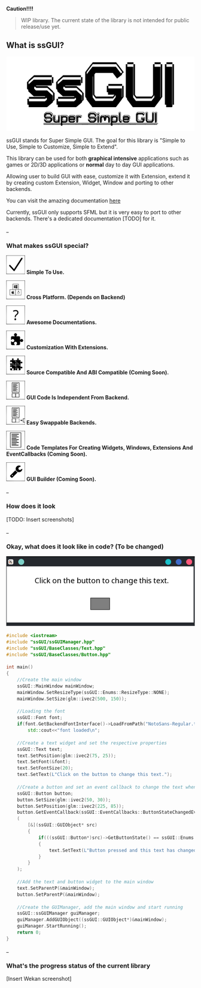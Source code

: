 **Caution!!!!**

> WIP library. The current state of the library is not intended for public release/use yet.


## What is ssGUI?

![](Internal_Documentation/ND_Config/Images/Logo.png "Logo")

ssGUI stands for Super Simple GUI. The goal for this library is "Simple to Use, Simple to Customize, Simple to Extend".

This library can be used for both **graphical intensive** applications such as games or 2D/3D applications or **normal** day to day GUI applications.

Allowing user to build GUI with ease, customize it with Extension, extend it by creating custom Extension, Widget, Window 
and porting to other backends.

You can visit the amazing documentation [here](https://neko-box-coder.github.io/ssGUI/)

Currently, ssGUI only supports SFML but it is very easy to port to other backends. There's a dedicated documentation [TODO] for it. 
 
_

### What makes ssGUI special?

![](Internal_Documentation/ND_Config/Images/EasyToUse.png)
**Simple To Use.**

![](Internal_Documentation/ND_Config/Images/CrossPlatform.png)
**Cross Platform. (Depends on Backend)**

![](Internal_Documentation/ND_Config/Images/Documentation.png)
**Awesome Documentations.**

![](Internal_Documentation/ND_Config/Images/Extension.png)
**Customization With Extensions.**

![](Internal_Documentation/ND_Config/Images/Compatible.png)
**Source Compatible And ABI Compatible (Coming Soon).**

![](Internal_Documentation/ND_Config/Images/Independent.png)
**GUI Code Is Independent From Backend.**

![](Internal_Documentation/ND_Config/Images/Swap.png)
**Easy Swappable Backends.**

![](Internal_Documentation/ND_Config/Images/Template.png)
**Code Templates For Creating Widgets, Windows, Extensions And EventCallbacks (Coming Soon).**

![](Internal_Documentation/ND_Config/Images/Builder.png)
**GUI Builder (Coming Soon).**

_

### How does it look
[TODO: Insert screenshots]

_

### Okay, what does it look like in code? (To be changed)

![](Internal_Documentation/ND_Config/Images/IntroductionExample.png)
```C++
#include <iostream>
#include "ssGUI/ssGUIManager.hpp"
#include "ssGUI/BaseClasses/Text.hpp"
#include "ssGUI/BaseClasses/Button.hpp"

int main()
{
    //Create the main window
    ssGUI::MainWindow mainWindow;
    mainWindow.SetResizeType(ssGUI::Enums::ResizeType::NONE);
    mainWindow.SetSize(glm::ivec2(500, 150));

    //Loading the font
    ssGUI::Font font;
    if(font.GetBackendFontInterface()->LoadFromPath("NotoSans-Regular.ttf"))
        std::cout<<"font loaded\n";

    //Create a text widget and set the respective properties
    ssGUI::Text text;
    text.SetPosition(glm::ivec2(75, 25));
    text.SetFont(&font);
    text.SetFontSize(20);
    text.SetText(L"Click on the button to change this text.");

    //Create a button and set an event callback to change the text when it is clicked
    ssGUI::Button button;
    button.SetSize(glm::ivec2(50, 30));
    button.SetPosition(glm::ivec2(225, 85));
    button.GetEventCallback(ssGUI::EventCallbacks::ButtonStateChangedEventCallback::EVENT_NAME)->AddEventListener
    (
        [&](ssGUI::GUIObject* src)
        {
            if(((ssGUI::Button*)src)->GetButtonState() == ssGUI::Enums::ButtonState::CLICKED)
            {
                text.SetText(L"Button pressed and this text has changed.");
            }
        }
    );

    //Add the text and button widget to the main window
    text.SetParentP(&mainWindow);
    button.SetParentP(&mainWindow);

    //Create the GUIManager, add the main window and start running
    ssGUI::ssGUIManager guiManager;
    guiManager.AddGUIObject((ssGUI::GUIObject*)&mainWindow);
    guiManager.StartRunning();
    return 0;
}
```

_

### What's the progress status of the current library
[Insert Wekan screenshot]